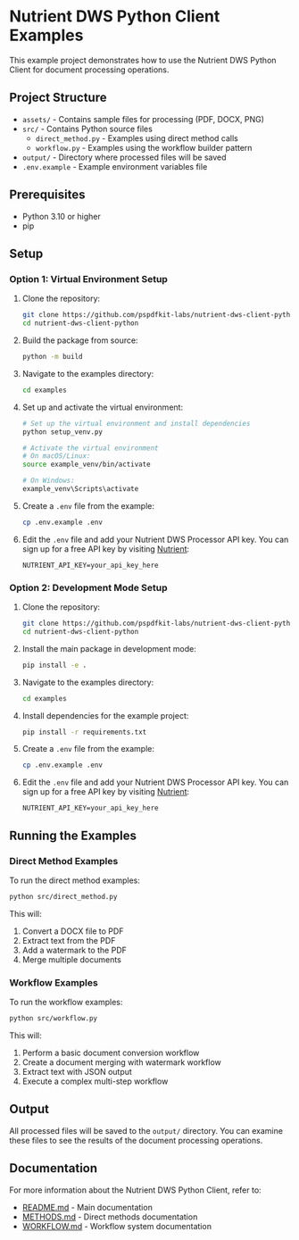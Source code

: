 # Nutrient DWS Python Client Examples

This example project demonstrates how to use the Nutrient DWS Python Client for document processing operations.

## Project Structure

- `assets/` - Contains sample files for processing (PDF, DOCX, PNG)
- `src/` - Contains Python source files
  - `direct_method.py` - Examples using direct method calls
  - `workflow.py` - Examples using the workflow builder pattern
- `output/` - Directory where processed files will be saved
- `.env.example` - Example environment variables file

## Prerequisites

- Python 3.10 or higher
- pip

## Setup

### Option 1: Virtual Environment Setup

1. Clone the repository:
   ```bash
   git clone https://github.com/pspdfkit-labs/nutrient-dws-client-python.git
   cd nutrient-dws-client-python
   ```

2. Build the package from source:
   ```bash
   python -m build
   ```

3. Navigate to the examples directory:
   ```bash
   cd examples
   ```

4. Set up and activate the virtual environment:
   ```bash
   # Set up the virtual environment and install dependencies
   python setup_venv.py

   # Activate the virtual environment
   # On macOS/Linux:
   source example_venv/bin/activate

   # On Windows:
   example_venv\Scripts\activate
   ```

5. Create a `.env` file from the example:
   ```bash
   cp .env.example .env
   ```

6. Edit the `.env` file and add your Nutrient DWS Processor API key. You can sign up for a free API key by visiting [Nutrient](https://www.nutrient.io/api/):
   ```
   NUTRIENT_API_KEY=your_api_key_here
   ```

### Option 2: Development Mode Setup

1. Clone the repository:
   ```bash
   git clone https://github.com/pspdfkit-labs/nutrient-dws-client-python.git
   cd nutrient-dws-client-python
   ```

2. Install the main package in development mode:
   ```bash
   pip install -e .
   ```

3. Navigate to the examples directory:
   ```bash
   cd examples
   ```

4. Install dependencies for the example project:
   ```bash
   pip install -r requirements.txt
   ```

5. Create a `.env` file from the example:
   ```bash
   cp .env.example .env
   ```

6. Edit the `.env` file and add your Nutrient DWS Processor API key. You can sign up for a free API key by visiting [Nutrient](https://www.nutrient.io/api/):
   ```
   NUTRIENT_API_KEY=your_api_key_here
   ```

## Running the Examples

### Direct Method Examples

To run the direct method examples:

```bash
python src/direct_method.py
```

This will:
1. Convert a DOCX file to PDF
2. Extract text from the PDF
3. Add a watermark to the PDF
4. Merge multiple documents

### Workflow Examples

To run the workflow examples:

```bash
python src/workflow.py
```

This will:
1. Perform a basic document conversion workflow
2. Create a document merging with watermark workflow
3. Extract text with JSON output
4. Execute a complex multi-step workflow

## Output

All processed files will be saved to the `output/` directory. You can examine these files to see the results of the document processing operations.

## Documentation

For more information about the Nutrient DWS Python Client, refer to:

- [README.md](../README.md) - Main documentation
- [METHODS.md](../docs/METHODS.md) - Direct methods documentation
- [WORKFLOW.md](../docs/WORKFLOW.md) - Workflow system documentation
